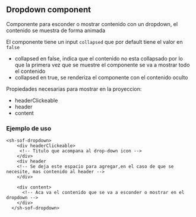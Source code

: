 ## Dropdown component

Componente para esconder o mostrar contenido con un dropdown, el contenido se muestra de forma animada

El componente tiene un input ```collapsed``` que por default tiene el valor en ```false```
- collapsed en false, indica que el contenido no esta collapsado por lo que la primera vez que se muestre el componente se va a mostrar todo el contenido
- collapsed en true, se renderiza el componente con el contenido oculto

Propiedades necesarias para mostrar en la proyeccion:
- headerClickeable
- header
- content

### Ejemplo de uso
```
<sh-sof-dropdown>
    <div headerClickeable>
     <!-- Titulo que acompana al drop-down icon -->
    </div>
    <div header
    <!-- Se deja este espacio para agregar,en el caso de que se necesite, mas contenido al header -->
    </div>
  
    <div content>
      <!-- Aca va el contenido que se va a esconder o mostrar en el dropdown -->
    </div>
  </sh-sof-dropdown>
  
```